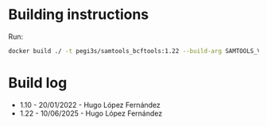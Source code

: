 # Building instructions

Run:

```bash
docker build ./ -t pegi3s/samtools_bcftools:1.22 --build-arg SAMTOOLS_VERSION=1.22 --build-arg BCFTOOLS_VERSION=1.22
```

# Build log

- 1.10 - 20/01/2022 - Hugo López Fernández
- 1.22 - 10/06/2025 - Hugo López Fernández
